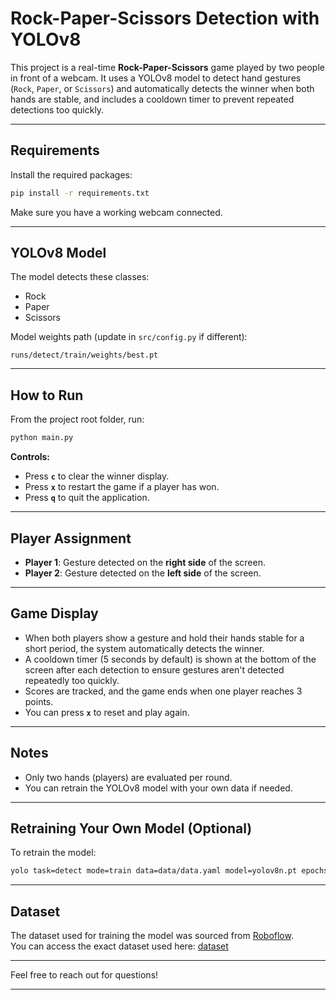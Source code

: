 # Rock-Paper-Scissors Detection with YOLOv8

This project is a real-time **Rock-Paper-Scissors** game played by two people in front of a webcam. It uses a YOLOv8 model to detect hand gestures (`Rock`, `Paper`, or `Scissors`) and automatically detects the winner when both hands are stable, and includes a cooldown timer to prevent repeated detections too quickly.

---

## Requirements

Install the required packages:

```bash
pip install -r requirements.txt
```

Make sure you have a working webcam connected.

---

## YOLOv8 Model

The model detects these classes:

- Rock
- Paper
- Scissors

Model weights path (update in `src/config.py` if different):

```
runs/detect/train/weights/best.pt
```

---

## How to Run

From the project root folder, run:

```bash
python main.py
```

**Controls:**

- Press **`c`** to clear the winner display.
- Press **`x`** to restart the game if a player has won.
- Press **`q`** to quit the application.

---

## Player Assignment

- **Player 1**: Gesture detected on the **right side** of the screen.
- **Player 2**: Gesture detected on the **left side** of the screen.

---

## Game Display

- When both players show a gesture and hold their hands stable for a short period, the system automatically detects the winner.
- A cooldown timer (5 seconds by default) is shown at the bottom of the screen after each detection to ensure gestures aren't detected repeatedly too quickly.
- Scores are tracked, and the game ends when one player reaches 3 points.
- You can press **`x`** to reset and play again.

---

## Notes

- Only two hands (players) are evaluated per round.
- You can retrain the YOLOv8 model with your own data if needed.

---

## Retraining Your Own Model (Optional)

To retrain the model:

```bash
yolo task=detect mode=train data=data/data.yaml model=yolov8n.pt epochs=30 imgsz=640
```

---

## Dataset

The dataset used for training the model was sourced from [Roboflow](https://roboflow.com).  
You can access the exact dataset used here: [dataset](https://universe.roboflow.com/roboflow-58fyf/rock-paper-scissors-sxsw/dataset/14)

---

Feel free to reach out for questions!

---
